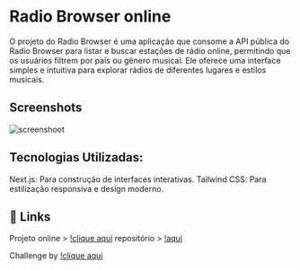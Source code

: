 # Radio Browser online

O projeto do Radio Browser é uma aplicação que consome a API pública do Radio Browser para listar e buscar estações de rádio online, permitindo que os usuários filtrem por país ou gênero musical. Ele oferece uma interface simples e intuitiva para explorar rádios de diferentes lugares e estilos musicais.


## Screenshots

![screenshoot](https://github.com/user-attachments/assets/2cfdea0e-0735-4aea-9b54-e97f32b97eb9)


## Tecnologias Utilizadas:

Next.js: Para construção de interfaces interativas.
Tailwind CSS: Para estilização responsiva e design moderno.



## 🔗 Links
Projeto online > [!clique aqui](https://radio-browser-online.vercel.app)
repositório > [!aqui](https://github.com/klenilsonrox/radio-browser-online)


Challenge by [!clique aqui](https://coodesh.com/)